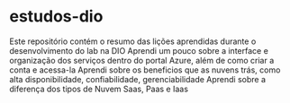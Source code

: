 # estudos-dio
Este repositório contém o resumo das lições aprendidas durante o desenvolvimento do lab na DIO
Aprendi um pouco sobre a interface e organização dos serviços dentro do portal Azure, além de como criar a conta e acessa-la 
Aprendi sobre os beneficios que as nuvens trás, como alta disponibilidade, confiabilidade, gerenciabilidade 
Aprendi sobre a diferença dos tipos de Nuvem Saas, Paas e Iaas 
